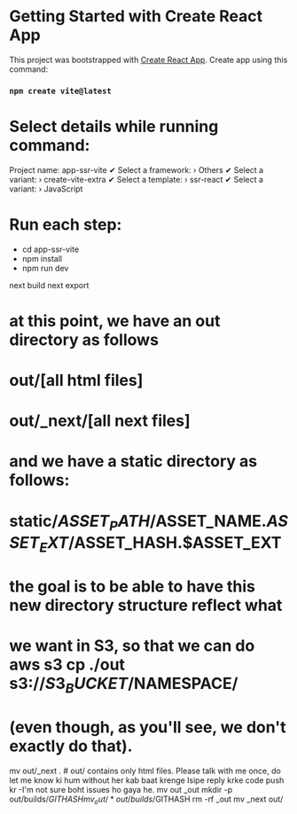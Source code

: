 # Getting Started with Create React App

This project was bootstrapped with [Create React App](https://github.com/facebook/create-react-app).
Create app using this command:

### `npm create vite@latest `

# Select details while running command:

Project name: app-ssr-vite
✔ Select a framework: › Others
✔ Select a variant: › create-vite-extra
✔ Select a template: › ssr-react
✔ Select a variant: › JavaScript

# Run each step:

- cd app-ssr-vite
- npm install
- npm run dev

next build
next export

# at this point, we have an out directory as follows

# out/[all html files]

# out/\_next/[all next files]

# and we have a static directory as follows:

# static/$ASSET_PATH/$ASSET_NAME.$ASSET_EXT/$ASSET_HASH.$ASSET_EXT

# the goal is to be able to have this new directory structure reflect what

# we want in S3, so that we can do aws s3 cp ./out s3://$S3_BUCKET/$NAMESPACE/

# (even though, as you'll see, we don't exactly do that).

mv out/\_next . # out/ contains only html files.
Please talk with me once, do let me know ki hum without her kab baat krenge Isipe reply krke code push kr
-I'm not sure boht issues ho gaya he.
mv out \_out
mkdir -p out/builds/$GITHASH
mv _out/* out/builds/$GITHASH
rm -rf \_out
mv \_next out/
